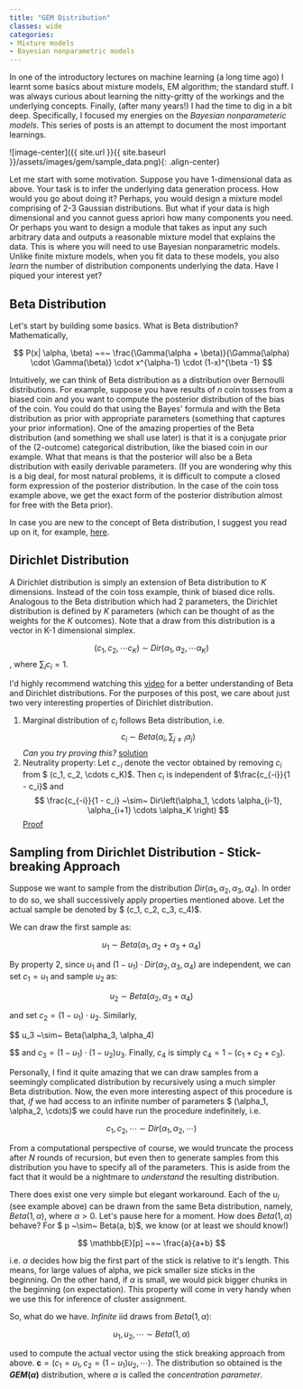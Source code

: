 ```yaml
---
title: "GEM Distribution"
classes: wide
categories:
- Mixture models
- Bayesian nonparametric models
---
```


In one of the introductory lectures on machine learning (a long time ago) I learnt some basics about mixture models, EM algorithm; the standard stuff. I was always curious about learning the nitty-gritty of the workings and the underlying concepts. Finally, (after many years!) I had the time to dig in a bit deep. Specifically, I focused my energies on the *Bayesian nonparameteric models*. This series of posts is an attempt to document the most important learnings.

![image-center]({{ site.url }}{{ site.baseurl }}/assets/images/gem/sample_data.png){: .align-center}

Let me start with some motivation. Suppose you have 1-dimensional data as above. Your task is to infer the underlying data generation process. How would you go about doing it? Perhaps, you would design a mixture model comprising of 2-3 Gaussian distributions. But what if your data is high dimensional and you cannot guess apriori how many components you need. Or perhaps you want to design a module that takes as input any such arbitrary data and outputs a reasonable mixture model that explains the data. This is where you will need to use Bayesian nonparametric models. Unlike finite mixture models, when you fit data to these models, you also *learn* the number of distribution components underlying the data. Have I piqued your interest yet?

## Beta Distribution

Let's start by building some basics. What is Beta distribution? Mathematically,

$$
P(x| \alpha, \beta) ~=~  \frac{\Gamma(\alpha + \beta)}{\Gamma(\alpha) \cdot \Gamma(\beta)} \cdot x^{\alpha-1} \cdot (1-x)^{\beta -1}
$$

Intuitively, we can think of Beta distribution as a distribution over Bernoulli distributions. For example, suppose you have results of $n$ coin tosses from a biased coin and you want to compute the posterior distribution of the bias of the coin. You could do that using the Bayes' formula and with the Beta distribution as prior with appropriate parameters (something that captures your prior information). One of the amazing properties of the Beta distribution (and something we shall use later) is that it is a conjugate prior of the (2-outcome) categorical distribution, like the biased coin in our example. What that means is that the posterior will also be a Beta distribution with easily derivable parameters. (If you are wondering why this is a big deal, for most natural problems, it is difficult to compute a closed form expression of the posterior distribution. In the case of the coin toss example above, we get the exact form of the posterior distribution almost for free with the Beta prior).

In case you are new to the concept of Beta distribution, I suggest you read up on it, for example, [here](http://varianceexplained.org/statistics/beta_distribution_and_baseball/).


## Dirichlet Distribution

A Dirichlet distribution is simply an extension of Beta distribution to $K$ dimensions. Instead of the coin toss example, think of biased dice rolls. Analogous to the Beta distribution which had 2 parameters, the Dirichlet distribution is defined by $K$ parameters (which can be thought of as the weights for the $K$ outcomes). Note that a draw from this distribution is a vector in K-1 dimensional simplex.

$$
(c_1, c_2, \cdots c_K) ~\sim~ Dir\left(\alpha_1, \alpha_2, \cdots \alpha_K \right)
$$, where $\sum_i c_i = 1$.

I'd highly recommend watching this [video](https://www.youtube.com/watch?v=CEVELIz4WXM) for a better understanding of Beta and Dirichlet distributions. For the purposes of this post, we care about just two very interesting properties of Dirichlet distribution.

1. Marginal distribution of $c_i$ follows Beta distribution, i.e.
$$
c_i ~\sim~ Beta\left( \alpha_i, \sum_{j \neq i}\alpha_j \right) 
$$ *Can you try proving this?* [solution](https://math.stackexchange.com/questions/1064995/marginal-of-dirichlet-distribution-is-beta-integral)
2. Neutrality property: Let $c_{-i}$ denote the vector obtained by removing $c_i$ from $ (c_1, c_2, \cdots c_K)$. Then $c_i$ is independent of $\frac{c_{-i}}{1 - c_i}$ and
$$
\frac{c_{-i}}{1 - c_i} ~\sim~ Dir\left(\alpha_1, \cdots \alpha_{i-1}, \alpha_{i+1} \cdots \alpha_K \right)
$$
[Proof](http://mayagupta.org/publications/FrigyikKapilaGuptaIntroToDirichlet.pdf)

## Sampling from Dirichlet Distribution - Stick-breaking Approach

Suppose we want to sample from the distribution $Dir\left(\alpha_1, \alpha_2, \alpha_3, \alpha_4 \right)$. In order to do so, we shall successively apply properties mentioned above. Let the actual sample be denoted by $ (c_1, c_2, c_3, c_4)$.

We can draw the first sample as:

$$
u_1 ~\sim~ Beta(\alpha_1, \alpha_2+\alpha_3+\alpha_4)
$$

By property 2, since $u_1$ and $(1-u_1)\cdot Dir(\alpha_2, \alpha_3, \alpha_4)$ are independent, we can set $c_1 = u_1$ and sample $u_2$ as:

$$
u_2 ~\sim~ Beta(\alpha_2, \alpha_3+\alpha_4)
$$

and set $c_2 = (1-u_1) \cdot u_2$. Similarly,

$$
u_3 ~\sim~ Beta(\alpha_3, \alpha_4)

$$
and $c_3 = (1-u_1) \cdot (1-u_2) u_3$. Finally, $c_4$ is simply $c_4 = 1 - (c_1 + c_2 + c_3)$.

Personally, I find it quite amazing that we can draw samples from a seemingly complicated distribution by recursively using a much simpler Beta distribution. Now, the even more interesting aspect of this procedure is that, *if* we had access to an infinite number of parameters $ (\alpha_1, \alpha_2, \cdots)$ we could have run the procedure indefinitely, i.e.

$$
c_1, c_2, \cdots  ~\sim~ Dir\left(\alpha_1, \alpha_2, \cdots \right)
$$

From a computational perspective of course, we would truncate the process after $N$ rounds of recursion, but even then to generate samples from this distribution you have to specify all of the parameters. This is aside from the fact that it would be a nightmare to *understand* the resulting distribution.

There does exist one very simple but elegant workaround. Each of the $u_i$ (see example above) can be drawn from the same Beta distribution, namely, $Beta(1, \alpha)$, where $\alpha > 0$. Let's pause here for a moment. How does $Beta(1, \alpha)$ behave? For $ p ~\sim~ Beta(a, b)$, we know (or at least we should know!)

$$
\mathbb{E}[p] ~=~ \frac{a}{a+b}
$$

i.e. $\alpha$ decides how big the first part of the stick is relative to it's length. This means, for large values of alpha, we pick smaller size sticks in the beginning. On the other hand, if $\alpha$ is small, we would pick bigger chunks in the beginning (on expectation). This property will come in very handy when we use this for inference of cluster assignment.

So, what do we have. *Infinite* iid draws from $Beta(1, \alpha)$:

$$
u_1, u_2, \cdots  ~\sim~ Beta\left(1, \alpha \right)
$$

used to compute the actual vector using the stick breaking approach from above. $\mathbf{c} = (c_1 = u_1, c_2 = (1-u_1)u_2, \cdots )$. The distribution so obtained is the **$GEM(\alpha)$** distribution, where $\alpha$ is called the *concentration parameter*.